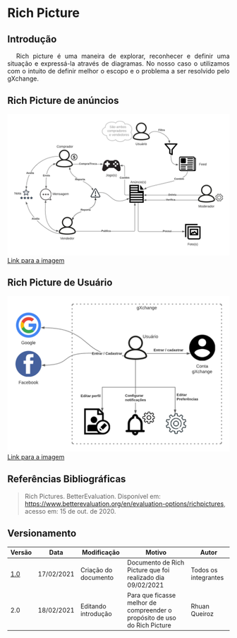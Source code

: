 # Rich Picture

## Introdução

<p style="text-indent: 20px; text-align: justify">
Rich picture é uma maneira de explorar, reconhecer e definir uma situação e expressá-la através de diagramas. No nosso caso o utilizamos com o intuito de definir melhor o escopo e o problema a ser resolvido pelo gXchange.
</p>

## Rich Picture de anúncios

![Rich Picture Anúncios](../assets/rich_picture/anuncios.png)
<a href="https://drive.google.com/file/d/1jb8Efp-0fsOLo1cSm6k9DchTM2s3F_29/view?usp=sharing" target="_blank" rel="noopener">Link para a imagem</a>

## Rich Picture de Usuário

![Rich Picture Anúncios](../assets/rich_picture/usuario.png)
<a href="https://drive.google.com/file/d/11DUdIebt6Jp-Bh4KeXSd8bwn0hltE14Q/view?usp=sharing" target="_blank" rel="noopener">Link para a imagem</a>

## Referências Bibliográficas

>Rich Pictures. BetterEvaluation. Disponível em: https://www.betterevaluation.org/en/evaluation-options/richpictures, acesso em: 15 de out. de 2020.

## Versionamento

| Versão | Data       | Modificação                    | Motivo | Autor         |
| ------ | ---------- | -------------------------------| ------ | ------------- |
| [1.0](versoes/rich_picture/1.0.md/) | 17/02/2021 | Criação do documento | Documento de Rich Picture que foi realizado dia 09/02/2021 | Todos os integrantes |
| 2.0 | 18/02/2021 | Editando introdução | Para que ficasse melhor de compreender o propósito de uso do Rich Picture | Rhuan Queiroz |
